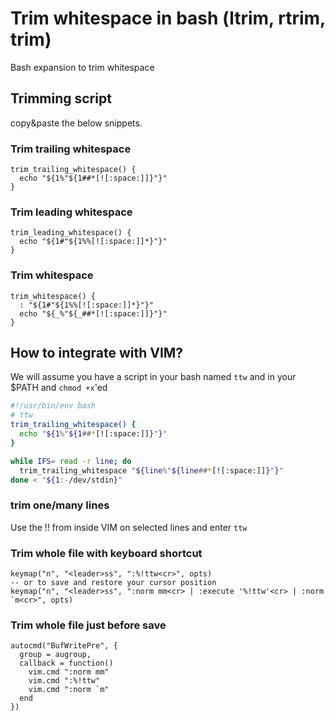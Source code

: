 # Trim whitespace in bash (ltrim, rtrim, trim)

Bash expansion to trim whitespace

## Trimming script

copy&paste the below snippets.

### Trim trailing whitespace

```
trim_trailing_whitespace() {
  echo "${1%"${1##*[![:space:]]}"}"
}
```

### Trim leading whitespace

```
trim_leading_whitespace() {
  echo "${1#"${1%%[![:space:]]*}"}"
}
```

### Trim whitespace

```
trim_whitespace() {
  : "${1#"${1%%[![:space:]]*}"}"
  echo "${_%"${_##*[![:space:]]}"}"
}
```


## How to integrate with VIM?

We will assume you have a script in your bash named `ttw` and in your $PATH and `chmod +x`'ed

```bash
#!/usr/bin/env bash
# ttw
trim_trailing_whitespace() {
  echo "${1%"${1##*[![:space:]]}"}"
}

while IFS= read -r line; do
  trim_trailing_whitespace "${line%"${line##*[![:space:]]}"}"
done < "${1:-/dev/stdin}"
```

### trim one/many lines

Use the !! from inside VIM on selected lines and enter `ttw`

### Trim whole file with keyboard shortcut

```nvim
keymap("n", "<leader>ss", ":%!ttw<cr>", opts)
-- or to save and restore your cursor position
keymap("n", "<leader>ss", ":norm mm<cr> | :execute '%!ttw'<cr> | :norm `m<cr>", opts)
```

### Trim whole file just before save

```nvim
autocmd("BufWritePre", {
  group = augroup,
  callback = function()
    vim.cmd ":norm mm"
    vim.cmd ":%!ttw"
    vim.cmd ":norm `m"
  end
})
```
